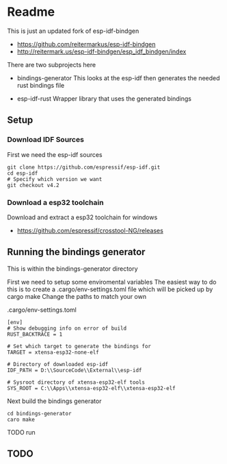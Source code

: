 # Readme

This is just an updated fork of esp-idf-bindgen

  * https://github.com/reitermarkus/esp-idf-bindgen
  * http://reitermark.us/esp-idf-bindgen/esp_idf_bindgen/index

There are two subprojects here

  * bindings-generator
    This looks at the esp-idf then generates the needed rust bindings file

  * esp-idf-rust
    Wrapper library that uses the generated bindings


## Setup

### Download IDF Sources

First we need the esp-idf sources
```
git clone https://github.com/espressif/esp-idf.git
cd esp-idf
# Specify which version we want
git checkout v4.2
```

### Download a esp32 toolchain

Download and extract a esp32 toolchain for windows

  * https://github.com/espressif/crosstool-NG/releases


## Running the bindings generator

This is within the bindings-generator directory

First we need to setup some enviromental variables
The easiest way to do this is to create a .cargo/env-settings.toml file which will be picked up by cargo make
Change the paths to match your own

.cargo/env-settings.toml
```
[env]
# Show debugging info on error of build
RUST_BACKTRACE = 1

# Set which target to generate the bindings for
TARGET = xtensa-esp32-none-elf

# Directory of downloaded esp-idf
IDF_PATH = D:\\SourceCode\\External\\esp-idf

# Sysroot directory of xtensa-esp32-elf tools
SYS_ROOT = C:\\Apps\\xtensa-esp32-elf\\xtensa-esp32-elf
```

Next build the bindings generator
```
cd bindings-generator
caro make
```

TODO run







## TODO
